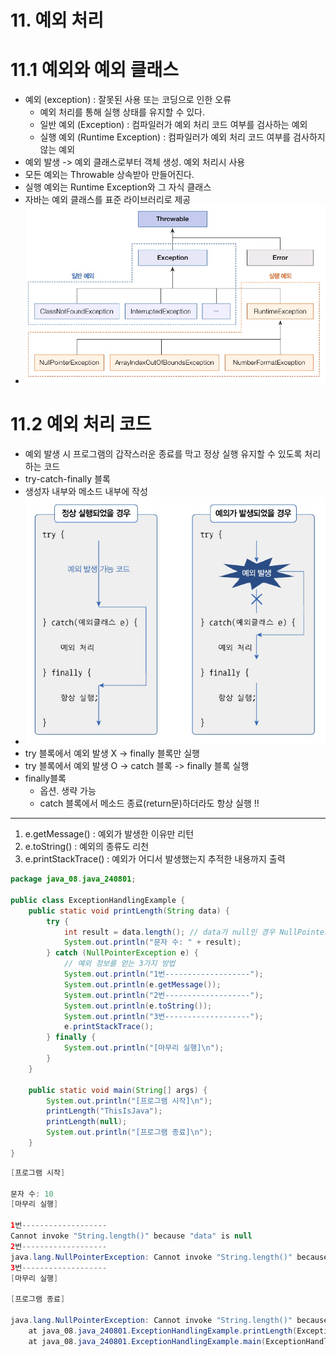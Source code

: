 # 11. 예외 처리
# 11.1 예외와 예외 클래스
- 예외 (exception) : 잘못된 사용 또는 코딩으로 인한 오류
  - 예외 처리를 통해 실행 상태를 유지할 수 있다.
  - 일반 예외 (Exception) : 컴파일러가 예외 처리 코드 여부를 검사하는 예외
  - 실행 예외 (Runtime Exception) : 컴파일러가 예외 처리 코드 여부를 검사하지 않는 예외
- 예외 발생 -> 예외 클래스로부터 객체 생성. 예외 처리시 사용
- 모든 예외는 Throwable 상속받아 만들어진다.
- 실행 예외는 Runtime Exception와 그 자식 클래스
- 자바는 예외 클래스를 표준 라이브러리로 제공
- ![img.png](imgs/img.png)


# 11.2 예외 처리 코드
- 예외 발생 시 프로그램의 갑작스러운 종료를 막고 정상 실행 유지할 수 있도록 처리하는 코드
- try-catch-finally 블록
- 생성자 내부와 메소드 내부에 작성
- ![img_1.png](imgs/img_1.png)
- try 블록에서 예외 발생 X -> finally 블록만 실행
- try 블록에서 예외 발생 O -> catch 블록 -> finally 블록 실행
- finally블록
  - 옵션. 생략 가능
  - catch 블록에서 메소드 종료(return문)하더라도 항상 실행 !!

---
1. e.getMessage() : 예외가 발생한 이유만 리턴
2. e.toString() : 예외의 종류도 리천
3. e.printStackTrace() : 예외가 어디서 발생했는지 추적한 내용까지 출력

```java
package java_08.java_240801;

public class ExceptionHandlingExample {
    public static void printLength(String data) {
        try {
            int result = data.length(); // data가 null인 경우 NullPointerException 발생
            System.out.println("문자 수: " + result);
        } catch (NullPointerException e) {
            // 예외 정보를 얻는 3가지 방법
            System.out.println("1번-------------------");
            System.out.println(e.getMessage());
            System.out.println("2번-------------------");
            System.out.println(e.toString());
            System.out.println("3번-------------------");
            e.printStackTrace();
        } finally {
            System.out.println("[마무리 실행]\n");
        }
    }

    public static void main(String[] args) {
        System.out.println("[프로그램 시작]\n");
        printLength("ThisIsJava");
        printLength(null);
        System.out.println("[프로그램 종료]\n");
    }
}

```

```java
[프로그램 시작]

문자 수: 10
[마무리 실행]

1번-------------------
Cannot invoke "String.length()" because "data" is null
2번-------------------
java.lang.NullPointerException: Cannot invoke "String.length()" because "data" is null
3번-------------------
[마무리 실행]

[프로그램 종료]

java.lang.NullPointerException: Cannot invoke "String.length()" because "data" is null
	at java_08.java_240801.ExceptionHandlingExample.printLength(ExceptionHandlingExample.java:6)
	at java_08.java_240801.ExceptionHandlingExample.main(ExceptionHandlingExample.java:24)

```